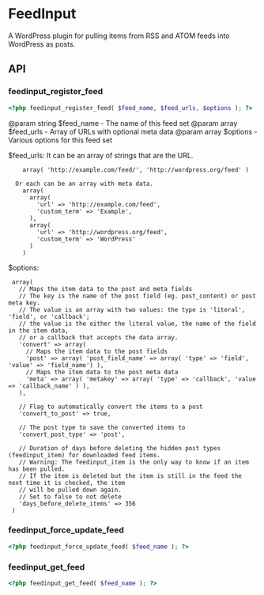 # FeedInput #

A WordPress plugin for pulling items from RSS and ATOM feeds into WordPress as posts.

## API ##

### feedinput_register_feed ###

```php
<?php feedinput_register_feed( $feed_name, $feed_urls, $options ); ?>
```

  
@param string $feed_name - The name of this feed set
@param array $feed_urls - Array of URLs with optional meta data
@param array $options - Various options for this feed set

$feed_urls:
  It can be an array of strings that are the URL.
```
    array( 'http://example.com/feed/', 'http://wordpress.org/feed' )

  Or each can be an array with meta data.
    array(
      array(
        'url' => 'http://example.com/feed',
        'custom_term' => 'Example',
      ),
      array(
        'url' => 'http://wordpress.org/feed',
        'custom_term' => 'WordPress'
      )
    )
```

$options:
```
 array(
   // Maps the item data to the post and meta fields
   // The key is the name of the post field (eg. post_content) or post meta key.
   // The value is an array with two values: the type is 'literal', 'field', or 'callback';
   // the value is the either the literal value, the name of the field in the item data,
   // or a callback that accepts the data array.
   'convert' => array(
     // Maps the item data to the post fields
     'post' => array( 'post_field_name' => array( 'type' => 'field', 'value' => 'field_name') ),
     // Maps the item data to the post meta data
     'meta' => array( 'metakey' => array( 'type' => 'callback', 'value => 'callback_name' ) ),
   ),

   // Flag to automatically convert the items to a post
   'convert_to_post' => true,

   // The post type to save the converted items to
   'convert_post_type' => 'post',

   // Duration of days before deleting the hidden post types (feedinput_item) for downloaded feed items.
   // Warning: The feedinput_item is the only way to know if an item has been pulled.
   // If the item is deleted but the item is still in the feed the next time it is checked, the item
   // will be pulled down again.
   // Set to false to not delete
   'days_before_delete_items' => 356
 )
```

### feedinput_force_update_feed ####

```php
<?php feedinput_force_update_feed( $feed_name ); ?>
```

### feedinput_get_feed ###

```php
<?php feedinput_get_feed( $feed_name ); ?>
```